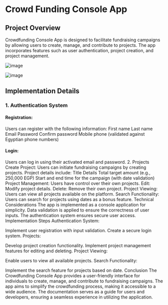 # Crowd Funding Console App

## Project Overview
Crowdfunding Console App is designed to facilitate fundraising campaigns by allowing users to create, manage, and contribute to projects. The app incorporates features such as user authentication, project creation, and project management.

![image](https://github.com/NouraAlgohary/Crowd-Funding-Console-App/assets/103903785/e6286ad7-d1e6-4570-ad30-341f18a3f6e9)

![image](https://github.com/NouraAlgohary/Crowd-Funding-Console-App/assets/103903785/75c8361e-e523-4d21-97d7-e3742f91ca88)


## Implementation Details
### 1. Authentication System
#### Registration:
Users can register with the following information:
First name
Last name
Email
Password
Confirm password
Mobile phone (validated against Egyptian phone numbers)


#### Login:
Users can log in using their activated email and password.
2. Projects
Create Project:
Users can initiate fundraising campaigns by creating projects.
Project details include:
Title
Details
Total target amount (e.g., 250,000 EGP)
Start and end time for the campaign (with date validation)
Project Management:
Users have control over their own projects.
Edit: Modify project details.
Delete: Remove their own project.
Project Viewing:
Users can view all projects available on the platform.
Search Functionality:
Users can search for projects using dates as a bonus feature.
Technical Considerations
The app is implemented as a console application for simplicity.
Data validation is applied to ensure the correctness of user inputs.
The authentication system ensures secure user access.
Implementation Steps
Authentication System:

Implement user registration with input validation.
Create a secure login system.
Projects:

Develop project creation functionality.
Implement project management features for editing and deleting.
Project Viewing:

Enable users to view all available projects.
Search Functionality:

Implement the search feature for projects based on date.
Conclusion
The Crowdfunding Console App provides a user-friendly interface for individuals to create, manage, and contribute to fundraising campaigns. The app aims to simplify the crowdfunding process, making it accessible to a wide audience. The documentation serves as a guide for users and developers, ensuring a seamless experience in utilizing the application.





